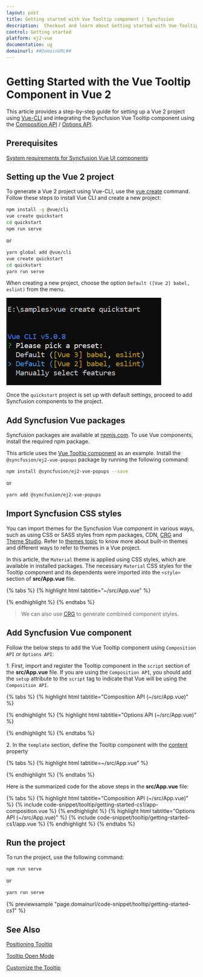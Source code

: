 ```yaml
---
layout: post
title: Getting started with Vue Tooltip component | Syncfusion
description:  Checkout and learn about Getting started with Vue Tooltip component of Syncfusion Essential JS 2 and more details.
control: Getting started 
platform: ej2-vue
documentation: ug
domainurl: ##DomainURL##
---
```


# Getting Started with the Vue Tooltip Component in Vue 2

This article provides a step-by-step guide for setting up a Vue 2 project using [Vue-CLI](https://cli.vuejs.org/) and integrating the Syncfusion Vue Tooltip component using the [Composition API](https://vuejs.org/guide/introduction.html#composition-api) / [Options API](https://vuejs.org/guide/introduction.html#options-api).

## Prerequisites

[System requirements for Syncfusion Vue UI components](https://ej2.syncfusion.com/vue/documentation/system-requirements/)

## Setting up the Vue 2 project

To generate a Vue 2 project using Vue-CLI, use the [vue create](https://cli.vuejs.org/#getting-started) command. Follow these steps to install Vue CLI and create a new project:

```bash
npm install -g @vue/cli
vue create quickstart
cd quickstart
npm run serve
```

or

```bash
yarn global add @vue/cli
vue create quickstart
cd quickstart
yarn run serve
```

When creating a new project, choose the option `Default ([Vue 2] babel, eslint)` from the menu.

![Vue 2 project](../appearance/images/vue2-terminal.png)

Once the `quickstart` project is set up with default settings, proceed to add Syncfusion components to the project.

## Add Syncfusion Vue packages

Syncfusion packages are available at [npmjs.com](https://www.npmjs.com/search?q=ej2-vue). To use Vue components, install the required npm package.

This article uses the [Vue Tooltip component](https://www.syncfusion.com/vue-components/vue-tooltip) as an example. Install the `@syncfusion/ej2-vue-popups` package by running the following command:

```bash
npm install @syncfusion/ej2-vue-popups --save
```
or

```bash
yarn add @syncfusion/ej2-vue-popups
```  

## Import Syncfusion CSS styles

You can import themes for the Syncfusion Vue component in various ways, such as using CSS or SASS styles from npm packages, CDN, [CRG](https://ej2.syncfusion.com/javascript/documentation/common/custom-resource-generator/) and [Theme Studio](https://ej2.syncfusion.com/vue/documentation/appearance/theme-studio/). Refer to [themes topic](https://ej2.syncfusion.com/vue/documentation/appearance/theme/) to know more about built-in themes and different ways to refer to themes in a Vue project.

In this article, the `Material` theme is applied using CSS styles, which are available in installed packages. The necessary `Material` CSS styles for the Tooltip component and its dependents were imported into the `<style>` section of **src/App.vue** file.

{% tabs %}
{% highlight html tabtitle="~/src/App.vue" %}

<style>
@import "../node_modules/@syncfusion/ej2-base/styles/material.css";
@import "../node_modules/@syncfusion/ej2-vue-popups/styles/material.css";
</style>

{% endhighlight %}
{% endtabs %}

> We can also use [CRG](https://crg.syncfusion.com/) to generate combined component styles.

## Add Syncfusion Vue component

Follow the below steps to add the Vue Tooltip component using `Composition API` or `Options API`:

1\. First, import and register the Tooltip component in the `script` section of the **src/App.vue** file. If you are using the `Composition API`, you should add the `setup` attribute to the `script` tag to indicate that Vue will be using the `Composition API`.

{% tabs %}
{% highlight html tabtitle="Composition API (~/src/App.vue)" %}

<script setup>
import { TooltipComponent as EjsTooltip } from "@syncfusion/ej2-vue-popups";
</script>

{% endhighlight %}
{% highlight html tabtitle="Options API (~/src/App.vue)" %}

<script>
import { TooltipComponent } from "@syncfusion/ej2-vue-popups";
export default {
  components: {
    'ejs-tooltip': TooltipComponent
  }
}
</script>

{% endhighlight %}
{% endtabs %}

2\. In the `template` section, define the Tooltip component with the [content](https://ej2.syncfusion.com/vue/documentation/api/tooltip#content) property

{% tabs %}
{% highlight html tabtitle=~/src/App.vue" %}

<template>
    <div id="app">
    <ejs-tooltip ref="tooltip" content='Tooltip content' >
            <span>Show Tooltip</span>
        </ejs-tooltip>
  </div>
</template>

{% endhighlight %}
{% endtabs %}

Here is the summarized code for the above steps in the **src/App.vue** file:

{% tabs %}
{% highlight html tabtitle="Composition API (~/src/App.vue)" %}
{% include code-snippet/tooltip/getting-started-cs1/app-composition.vue %}
{% endhighlight %}
{% highlight html tabtitle="Options API (~/src/App.vue)" %}
{% include code-snippet/tooltip/getting-started-cs1/app.vue %}
{% endhighlight %}
{% endtabs %}

## Run the project

To run the project, use the following command:

```bash
npm run serve
```

or

```bash
yarn run serve
```
        
{% previewsample "page.domainurl/code-snippet/tooltip/getting-started-cs1" %}

## See Also

[Positioning Tooltip](./position)

[Tooltip Open Mode](./open-mode)

[Customize the Tooltip](./customization)
